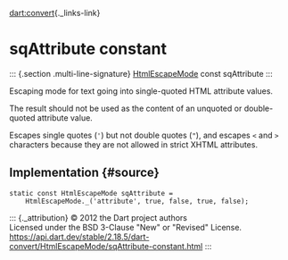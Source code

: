 [dart:convert](../../dart-convert/dart-convert-library){._links-link}

sqAttribute constant
====================

::: {.section .multi-line-signature}
[HtmlEscapeMode](../htmlescapemode-class) const sqAttribute
:::

Escaping mode for text going into single-quoted HTML attribute values.

The result should not be used as the content of an unquoted or
double-quoted attribute value.

Escapes single quotes (`'`) but not double quotes (`"`), and escapes `<`
and `>` characters because they are not allowed in strict XHTML
attributes.

Implementation {#source}
--------------

``` {.language-dart data-language="dart"}
static const HtmlEscapeMode sqAttribute =
    HtmlEscapeMode._('attribute', true, false, true, false);
```

::: {._attribution}
© 2012 the Dart project authors\
Licensed under the BSD 3-Clause \"New\" or \"Revised\" License.\
<https://api.dart.dev/stable/2.18.5/dart-convert/HtmlEscapeMode/sqAttribute-constant.html>
:::
